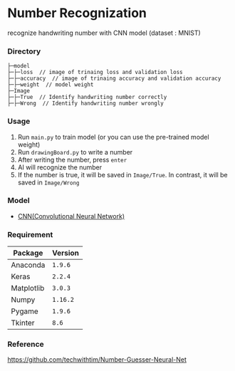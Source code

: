 # Number Recognization
recognize handwriting number with CNN model (dataset : MNIST)

### Directory
```
├─model
├─├─loss  // image of trinaing loss and validation loss
├─├─accuracy  // image of trinaing accuracy and validation accuracy
├─├─weight  // model weight
├─Image
├─├─True  // Identify handwriting number correctly
├─├─Wrong  // Identify handwriting number wrongly
```

### Usage
1. Run `main.py` to train model (or you can use the pre-trained model weight)
2. Run `drawingBoard.py` to write a number
3. After writing the number, press `enter`
4. AI will recognize the number
5. If the number is true, it will be saved in `Image/True`. In contrast, it will be saved in `Image/Wrong`

### Model
* [CNN(Convolutional Neural Network)](model/README.md)

### Requirement
|Package|Version|
|-|-|
|Anaconda|`1.9.6`|
|Keras|`2.2.4`|
|Matplotlib|`3.0.3`|
|Numpy|`1.16.2`|
|Pygame|`1.9.6`|
|Tkinter|`8.6`|

### Reference
https://github.com/techwithtim/Number-Guesser-Neural-Net
